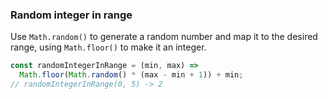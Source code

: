### Random integer in range

Use `Math.random()` to generate a random number and map it to the desired range, using `Math.floor()` to make it an integer.

```js
const randomIntegerInRange = (min, max) => 
  Math.floor(Math.random() * (max - min + 1)) + min;
// randomIntegerInRange(0, 5) -> 2
```
